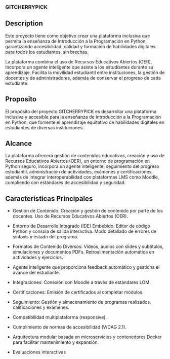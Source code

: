 ### GITCHERRYPICK

## Description

Este proyecto tiene como objetivo crear una plataforma inclusiva que permita la enseñanza de Introducción a la Programación en Python, garantizando accesibilidad, calidad y formación de habilidades digitales para todos los estudiantes, sin brechas.

La plataforma combina el uso de Recursos Educativos Abiertos (OER), Incorpora un agente inteligente que asiste a los estudiantes durante su aprendizaje, Facilita la movilidad estudiantil entre instituciones, la gestión de docentes y de administradores, además de conservar el progreso de cada estudiante.

## Proposito

El propósito del proyecto GITCHERRYPICK es desarrollar una plataforma inclusiva y accesible para la enseñanza de Introducción a la Programación en Python, que fomente el aprendizaje equitativo de habilidades digitales en estudiantes de diversas instituciones.

## Alcance

La plataforma ofrecerá gestión de contenidos educativos, creación y uso de Recursos Educativos Abiertos (OER), un entorno de programación en Python seguro, incorpora un agente inteligente, seguimiento del progreso estudiantil, administración de actividades, exámenes y certificaciones, además de integrar interoperabilidad con plataformas LMS como Moodle, cumpliendo con estándares de accesibilidad y seguridad.

## Características Principales

- Gestión de Contenido:
  Creación y gestión de contenido por parte de los docentes.
  Uso de Recursos Educativos Abiertos (OER).

- Entorno de Desarrollo Integrado (IDE) Embebido:
  Editor de código Python y consola de salida interactiva.
  Modo detallado de errores de sintaxis y estado del programa.

- Formatos de Contenido Diversos:
  Videos, audios con slides y subtítulos, simulaciones y documentos PDFs.
  Retroalimentación automática en actividades y ejercicios.

- Agente inteligente que proporciona feedback automático y gestiona el avance del estudiante.

- Integraciones:
  Conexión con Moodle a través de estándares LOM.

- Certificaciones:
  Emisión de certificados al completar módulos.

- Seguimiento:
  Gestión y almacenamiento de programas realizados, calificaciones y exámenes.

- Compatibilidad multiplataforma (responsive).

- Cumplimiento de normas de accesibilidad (WCAG 2.1).

- Arquitectura modular basada en microservicios y contenedores Docker para facilitar mantenimiento y expansión.

- Evaluaciones interactivas

